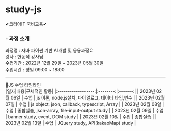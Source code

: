 # study-js 
✔코리아IT 국비교육✔ 
<h3>- 과정 소개 </h3>
과정명   : 자바 파이썬 기반 AI개발 및 응용과정C <br>
강사     : 한동석 강사님 <br>
수업기간 : 2022년 12월 29일 ~ 2023년 05월 30일<br>
수업시간 : 평일 09:00 ~ 18:00<br>

-----------------------------------------------------------------------------------
🎈JS 수업 타임라인 <br>
|일자|내용|구체적인 활동|
|:------------------:|:--------:|:-------:|
| 2023년 02월 06일 | 수업 | js 이론, node.js설치, 다이얼로그, 데이터 타입,변수 |
| 2023년 02월 07일 | 수업 | js object, json, callback, typescript, Array |
| 2023년 02월 08일 | 수업 | 종합실습, json-array, file-input-output study |
| 2023년 02월 09일 | 수업 | banner study, event, DOM study |
| 2023년 02월 10일 | 수업 | 종합실습 |
| 2023년 02월 13일 | 수업 | JQuery study, API(kakaoMap) study |
